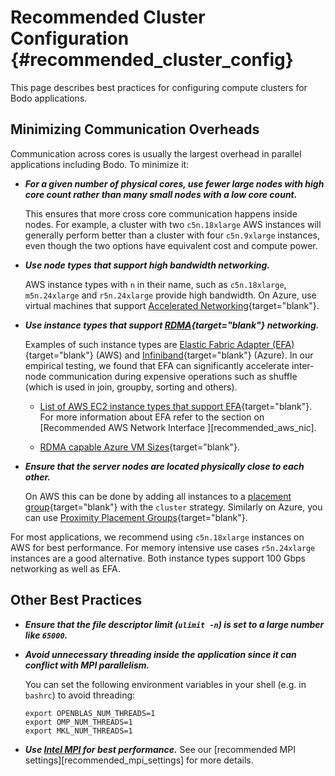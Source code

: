 # Recommended Cluster Configuration {#recommended_cluster_config}

This page describes best practices for configuring compute clusters
for Bodo applications.

## Minimizing Communication Overheads

Communication across cores is usually the largest overhead in parallel
applications including Bodo. To minimize it:

-   ***For a given number of physical cores, use fewer large nodes with high core count rather than many
    small nodes with a low core count.***
    
    This ensures that more cross core communication happens inside nodes. For
    example, a cluster with two `c5n.18xlarge` AWS instances will
    generally perform better than a cluster with four `c5n.9xlarge`
    instances, even though the two options have equivalent cost and
    compute power.
    
-   ***Use node types that support high bandwidth networking.***
 
    AWS instance types with `n` in their name, such as `c5n.18xlarge`, `m5n.24xlarge`
    and `r5n.24xlarge` provide high bandwidth. On Azure, use virtual
    machines that support 
    [Accelerated Networking](https://docs.microsoft.com/en-us/azure/virtual-network/create-vm-accelerated-networking-cli){target="blank"}.

-   ***Use instance types that support
    [RDMA](https://en.wikipedia.org/wiki/Remote_direct_memory_access){target="blank"}
    networking.*** 
    
    Examples of such instance types are [Elastic Fabric Adapter (EFA)](https://aws.amazon.com/hpc/efa/){target="blank"} (AWS) and
    [Infiniband](https://docs.microsoft.com/en-us/azure/virtual-machines/workloads/hpc/enable-infiniband){target="blank"}
    (Azure). In our empirical testing, we found that EFA can
    significantly accelerate inter-node communication during expensive
    operations such as shuffle (which is used in join, groupby, sorting
    and others).
    
    -   [List of AWS EC2 instance types that support EFA](https://docs.aws.amazon.com/AWSEC2/latest/UserGuide/efa.html#efa-instance-types){target="blank"}.
        For more information about EFA refer to the section on
        [Recommended AWS Network Interface ][recommended_aws_nic].
        
    -   [RDMA capable Azure VM Sizes](https://docs.microsoft.com/en-us/azure/virtual-machines/sizes-hpc#rdma-capable-instances){target="blank"}.

-   ***Ensure that the server nodes are located physically close to each
    other.***
     
    On AWS this can be done by adding all instances to a [placement group](https://docs.aws.amazon.com/AWSEC2/latest/UserGuide/placement-groups.html#placement-groups-cluster){target="blank"}
    with the `cluster` strategy. Similarly on Azure, you can use [Proximity Placement Groups](https://docs.microsoft.com/en-us/azure/virtual-machines/co-location){target="blank"}.

For most applications, we recommend using `c5n.18xlarge` instances on
AWS for best performance. For memory intensive use cases `r5n.24xlarge`
instances are a good alternative. Both instance types support 100 Gbps
networking as well as EFA.

## Other Best Practices

-   ***Ensure that the file descriptor limit (`ulimit -n`) is set to a
    large number like `65000`.***

-   ***Avoid unnecessary threading inside the application since it can
    conflict with MPI parallelism.*** 
    
    You can set the following environment variables in your shell (e.g. in `bashrc`)
    to avoid threading:

    ```shell
    export OPENBLAS_NUM_THREADS=1
    export OMP_NUM_THREADS=1
    export MKL_NUM_THREADS=1
    ```
    
-   ***Use [Intel MPI](https://www.intel.com/content/www/us/en/developer/tools/oneapi/mpi-library.html)
    for best performance.***
    See our [recommended MPI settings][recommended_mpi_settings] for more
    details.
